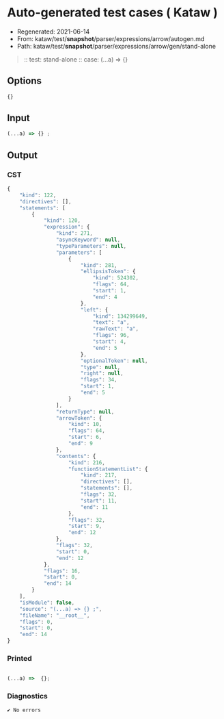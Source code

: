 # Auto-generated test cases ( Kataw )
- Regenerated: 2021-06-14
- From: kataw/test/__snapshot__/parser/expressions/arrow/autogen.md
- Path: kataw/test/__snapshot__/parser/expressions/arrow/gen/stand-alone
> :: test: stand-alone
> :: case: (...a) => {}
## Options

`````js
{}
`````
## Input

`````js
(...a) => {} ;
`````
## Output

### CST

```javascript
{
    "kind": 122,
    "directives": [],
    "statements": [
        {
            "kind": 120,
            "expression": {
                "kind": 271,
                "asyncKeyword": null,
                "typeParameters": null,
                "parameters": [
                    {
                        "kind": 281,
                        "ellipsisToken": {
                            "kind": 524302,
                            "flags": 64,
                            "start": 1,
                            "end": 4
                        },
                        "left": {
                            "kind": 134299649,
                            "text": "a",
                            "rawText": "a",
                            "flags": 96,
                            "start": 4,
                            "end": 5
                        },
                        "optionalToken": null,
                        "type": null,
                        "right": null,
                        "flags": 34,
                        "start": 1,
                        "end": 5
                    }
                ],
                "returnType": null,
                "arrowToken": {
                    "kind": 10,
                    "flags": 64,
                    "start": 6,
                    "end": 9
                },
                "contents": {
                    "kind": 216,
                    "functionStatementList": {
                        "kind": 217,
                        "directives": [],
                        "statements": [],
                        "flags": 32,
                        "start": 11,
                        "end": 11
                    },
                    "flags": 32,
                    "start": 9,
                    "end": 12
                },
                "flags": 32,
                "start": 0,
                "end": 12
            },
            "flags": 16,
            "start": 0,
            "end": 14
        }
    ],
    "isModule": false,
    "source": "(...a) => {} ;",
    "fileName": "__root__",
    "flags": 0,
    "start": 0,
    "end": 14
}
```

### Printed

```javascript

(...a) =>  {};
```

### Diagnostics

```javascript
✔ No errors
```


